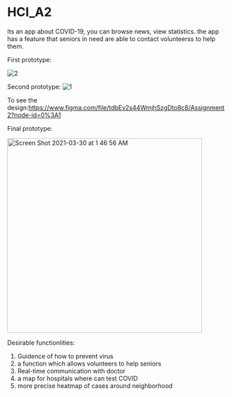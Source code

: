 # HCI_A2
Its an app about COVID-19, you can browse news, view statistics.
the app has a feature that seniors in need are able to contact volunteerss to help them.

First prototype:

![2](https://user-images.githubusercontent.com/57541107/110084985-85b50c00-7dcb-11eb-8caf-3cd914984f4d.PNG)

Second prototype:
![1](https://user-images.githubusercontent.com/57541107/110084974-82218500-7dcb-11eb-8099-cbc66217bc68.PNG)

To see the design:https://www.figma.com/file/tdbEv2s44WmjhSzgDto8c8/Assignment2?node-id=0%3A1

Final prototype:

<img width="447" alt="Screen Shot 2021-03-30 at 1 46 56 AM" src="https://user-images.githubusercontent.com/57541107/112878270-4a6fd980-90fa-11eb-9498-35a9e52695d7.png">


Desirable functionlities:
1. Guidence of how to prevent virus
2. a function which allows volunteers to help seniors
3. Real-time communication with doctor
4. a map for hospitals where can test COVID
5. more precise heatmap of cases around neighborhood
